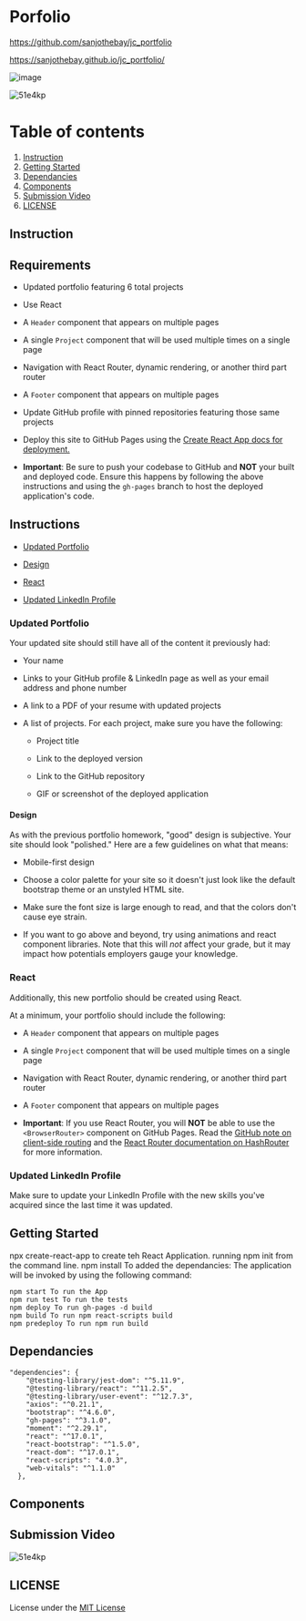 # Porfolio

https://github.com/sanjothebay/jc_portfolio

https://sanjothebay.github.io/jc_portfolio/


![image](https://user-images.githubusercontent.com/67298961/110899141-2fae0000-82c6-11eb-896d-32a98e8f5171.png)


![51e4kp](https://user-images.githubusercontent.com/67298961/110898878-b31b2180-82c5-11eb-99bb-18d48b865b0e.gif)


# Table of contents

1. [Instruction](#Instruction)
2. [Getting Started](#Getting_Started)
3. [Dependancies](#Dependancies)
4. [Components](#Components)
5. [Submission Video](#Submission_Video)
6. [LICENSE](#LICENSE)


## Instruction <a name="Instruction"></a>

## Requirements

* Updated portfolio featuring 6 total projects

* Use React

* A `Header` component that appears on multiple pages

* A single `Project` component that will be used multiple times on a single page 

* Navigation with React Router, dynamic rendering, or another third part router

* A `Footer` component that appears on multiple pages

* Update GitHub profile with pinned repositories featuring those same projects

* Deploy this site to GitHub Pages using the [Create React App docs for deployment.](https://create-react-app.dev/docs/deployment/#github-pages)

* **Important**: Be sure to push your codebase to GitHub and **NOT** your built and deployed code. Ensure this happens by following the above instructions and using the `gh-pages` branch to host the deployed application's code.

## Instructions

* [Updated Portfolio](#updated-portfolio)

* [Design](#design)

* [React](#react)

* [Updated LinkedIn Profile](#updated-linkedin-profile)

### Updated Portfolio

Your updated site should still have all of the content it previously had:

* Your name

* Links to your GitHub profile & LinkedIn page as well as your email address and phone number

* A link to a PDF of your resume with updated projects

* A list of projects. For each project, make sure you have the following:

  * Project title

  * Link to the deployed version

  * Link to the GitHub repository

  * GIF or screenshot of the deployed application


#### Design

As with the previous portfolio homework, "good" design is subjective. Your site should look
"polished." Here are a few guidelines on what that means:

* Mobile-first design

* Choose a color palette for your site so it doesn't just look like the default bootstrap theme or an unstyled HTML site.

* Make sure the font size is large enough to read, and that the colors don't cause eye strain.

* If you want to go above and beyond, try using animations and react component libraries. Note 
that this will _not_ affect your grade, but it may impact how potentials employers gauge your knowledge.

### React

Additionally, this new portfolio should be created using React.

At a minimum, your portfolio should include the following:

* A `Header` component that appears on multiple pages

* A single `Project` component that will be used multiple times on a single page 

* Navigation with React Router, dynamic rendering, or another third part router

* A `Footer` component that appears on multiple pages

* **Important**: If you use React Router, you will **NOT** be able to use the `<BrowserRouter>` component on GitHub Pages. Read the [GitHub note on client-side routing](https://create-react-app.dev/docs/deployment/#notes-on-client-side-routing) and the [React Router documentation on HashRouter](https://reactrouter.com/web/api/HashRouter) for more information.


### Updated LinkedIn Profile 

Make sure to update your LinkedIn Profile with the new skills you've acquired since the last time it was updated.

## Getting Started <a name="Getting_Started"></a>

npx create-react-app to create teh React Application.
running npm init from the command line.
npm install To added the dependancies:
The application will be invoked by using the following command:

```
npm start To run the App
npm run test To run the tests 
npm deploy To run gh-pages -d build
npm build To run npm react-scripts build
npm predeploy To run npm run build
```

## Dependancies <a name="Dependancies"></a>

```
"dependencies": {
    "@testing-library/jest-dom": "^5.11.9",
    "@testing-library/react": "^11.2.5",
    "@testing-library/user-event": "^12.7.3",
    "axios": "^0.21.1",
    "bootstrap": "^4.6.0",
    "gh-pages": "^3.1.0",
    "moment": "^2.29.1",
    "react": "^17.0.1",
    "react-bootstrap": "^1.5.0",
    "react-dom": "^17.0.1",
    "react-scripts": "4.0.3",
    "web-vitals": "^1.1.0"
  },
```

## Components <a name="Components"></a>




## Submission Video <a name="Submission_Video"></a>

![51e4kp](https://user-images.githubusercontent.com/67298961/110898878-b31b2180-82c5-11eb-99bb-18d48b865b0e.gif)


## LICENSE <a name="LICENSE"></a>

License under the [MIT License](LICENSE)
